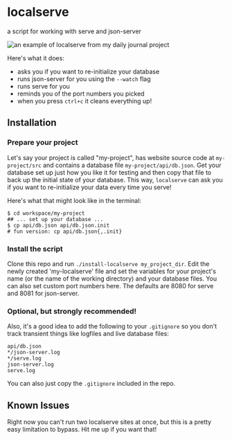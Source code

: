 # localserve
a script for working with serve and json-server

![an example of localserve from my daily journal project](https://vcvcvc-dev.us-east-1.linodeobjects.com/localserve.gif)

Here's what it does:

- asks you if you want to re-initialize your database
- runs json-server for you using the `--watch` flag
- runs serve for you
- reminds you of the port numbers you picked
- when you press `ctrl+c` it cleans everything up!

## Installation

### Prepare your project
Let's say your project is called "my-project", has website source code at `my-project/src` and contains a database file `my-project/api/db.json`. Get your database set up just how you like it for testing and then copy that file to back up the initial state of your database. This way, `localserve` can ask you if you want to re-initialize your data every time you serve!

Here's what that might look like in the terminal:
```shell
$ cd workspace/my-project
## ... set up your database ...
$ cp api/db.json api/db.json.init
# fun version: cp api/db.json{,.init}
```

### Install the script
Clone this repo and run `./install-localserve my_project_dir`.
Edit the newly created 'my-localserve' file and set the variables for your project's name (or the name of the working directory) and your database files. You can also set custom port numbers here. The defaults are 8080 for serve and 8081 for json-server.

### Optional, but strongly recommended!
Also, it's a good idea to add the following to your `.gitignore` so you don't track transient things like logfiles and live database files:

```
api/db.json
*/json-server.log
*/serve.log
json-server.log
serve.log
```

You can also just copy the `.gitignore` included in the repo.

## Known Issues

Right now you can't run two localserve sites at once, but this is a pretty easy limitation to bypass. Hit me up if you want that!
